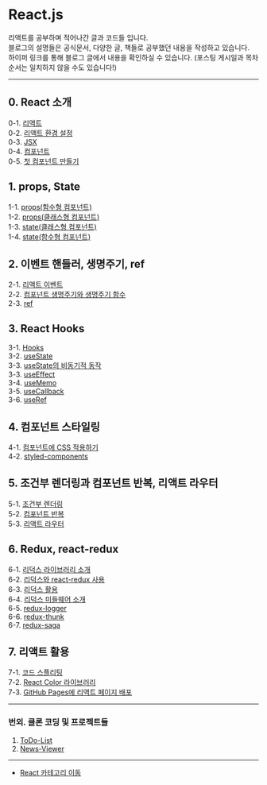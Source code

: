 # React.js

리액트를 공부하며 적어나간 글과 코드들 입니다. <br />
블로그의 설명들은 공식문서, 다양한 글, 책들로 공부했던 내용을 작성하고 있습니다. <br />
하이퍼 링크를 통해 블로그 글에서 내용을 확인하실 수 있습니다. (포스팅 게시일과 목차 순서는 일치하지 않을 수도 있습니다!)

--------------------------------------------
## 0. React 소개
0-1. [리액트](https://velog.io/@bami/React-React.js) <br/>
0-2. [리액트 환경 설정](https://velog.io/@bami/React-%EB%A6%AC%EC%95%A1%ED%8A%B8-%ED%99%98%EA%B2%BD-%EC%84%B8%ED%8C%85) <br/>
0-3. [JSX](https://velog.io/@bami/ReactJSX-JSX) <br/>
0-4. [컴포넌트](https://velog.io/@bami/React-%EC%BB%B4%ED%8F%AC%EB%84%8C%ED%8A%B8-%ED%81%B4%EB%9E%98%EC%8A%A4%ED%98%95%EA%B3%BC-%ED%95%A8%EC%88%98%ED%98%95-%EC%BB%B4%ED%8F%AC%EB%84%8C%ED%8A%B8) <br/>
0-5. [첫 컴포넌트 만들기](https://velog.io/@bami/React-%EC%BB%B4%ED%8F%AC%EB%84%8C%ED%8A%B8-%EB%A7%8C%EB%93%A4%EA%B8%B0)

## 1. props, State
1-1. [props(함수형 컴포넌트)](https://velog.io/@bami/React-props-%ED%95%A8%EC%88%98%ED%98%95-%EC%BB%B4%ED%8F%AC%EB%84%8C%ED%8A%B8) <br/>
1-2. [props(클래스형 컴포넌트)](https://velog.io/@bami/React-props-%ED%81%B4%EB%9E%98%EC%8A%A4%ED%98%95-%EC%BB%B4%ED%8F%AC%EB%84%8C%ED%8A%B8) <br/>
1-3. [state(클래스형 컴포넌트)](https://velog.io/@bami/React-state-%ED%81%B4%EB%9E%98%EC%8A%A4%ED%98%95-%EC%BB%B4%ED%8F%AC%EB%84%8C%ED%8A%B8) <br/>
1-4. [state(함수형 컴포넌트)](https://velog.io/@bami/React-state-%ED%95%A8%EC%88%98%ED%98%95-%EC%BB%B4%ED%8F%AC%EB%84%8C%ED%8A%B8) <br/>

## 2. 이벤트 핸들러, 생명주기, ref
2-1. [리액트 이벤트](https://velog.io/@bami/React-%EB%A6%AC%EC%95%A1%ED%8A%B8%EC%9D%98-%EC%9D%B4%EB%B2%A4%ED%8A%B8-%ED%95%B8%EB%93%A4%EB%A7%81) <br/>
2-2. [컴포넌트 생명주기와 생명주기 함수](https://velog.io/@bami/React-%EC%BB%B4%ED%8F%AC%EB%84%8C%ED%8A%B8-%EC%83%9D%EB%AA%85-%EC%A3%BC%EA%B8%B0) <br/>
2-3. [ref](https://velog.io/@bami/React-ref)

## 3. React Hooks
3-1. [Hooks](https://velog.io/@bami/React-Hook) <br/>
3-2. [useState](https://velog.io/@bami/React-Hook) <br/>
3-3. [useState의 비동기적 동작](https://velog.io/@bami/React-useState%EC%9D%98-%EB%B9%84%EB%8F%99%EA%B8%B0%EC%A0%81-%EB%8F%99%EC%9E%91) <br/>
3-3. [useEffect](https://velog.io/@bami/React-Hooks-useEffect) <br/>
3-4. [useMemo](https://velog.io/@bami/React-Hooks-useMemo) <br/>
3-5. [useCallback](https://velog.io/@bami/React-Hooks-useCallback) <br/>
3-6. [useRef](https://velog.io/@bami/React-Hooks-useRef) <br/>

## 4. 컴포넌트 스타일링
4-1. [컴포넌트에 CSS 적용하기](https://velog.io/@bami/React-%EC%BB%B4%ED%8F%AC%EB%84%8C%ED%8A%B8%EC%97%90-CSS-%EC%A0%81%EC%9A%A9%ED%95%98%EA%B8%B0) <br/>
4-2. [styled-components](https://velog.io/@bami/React-styled-components) <br/>

## 5. 조건부 렌더링과 컴포넌트 반복, 리액트 라우터
5-1. [조건부 렌더링](https://velog.io/@bami/React-%EC%A1%B0%EA%B1%B4%EB%B6%80-%EB%A0%8C%EB%8D%94%EB%A7%81) <br/>
5-2. [컴포넌트 반복](https://velog.io/@bami/React-%EC%BB%B4%ED%8F%AC%EB%84%8C%ED%8A%B8-%EB%B0%98%EB%B3%B5) <br/>
5-3. [리액트 라우터](https://velog.io/@bami/React-%EB%A6%AC%EC%95%A1%ED%8A%B8-%EB%9D%BC%EC%9A%B0%ED%84%B0) <br/>

## 6. Redux, react-redux
6-1. [리덕스 라이브러리 소개](https://velog.io/@bami/Redux-%EB%A6%AC%EB%8D%95%EC%8A%A4) <br/>
6-2. [리덕스와 react-redux 사용](https://velog.io/@bami/ReactRedux-%EB%A6%AC%EC%95%A1%ED%8A%B8-%EB%A6%AC%EB%8D%95%EC%8A%A4-%EC%82%AC%EC%9A%A9%ED%95%B4%EB%B3%B4%EA%B8%B0) <br/>
6-3. [리덕스 활용](https://velog.io/@bami/ReactRedux-%EB%A6%AC%EB%8D%95%EC%8A%A4-%ED%99%9C%EC%9A%A9) <br/>
6-4. [리덕스 미들웨어 소개](https://velog.io/@bami/ReactRedux-%EB%A6%AC%EB%8D%95%EC%8A%A4-%EB%AF%B8%EB%93%A4%EC%9B%A8%EC%96%B4) <br/>
6-5. [redux-logger](https://velog.io/@bami/ReactRedux-redux-logger) <br/>
6-6. [redux-thunk](https://velog.io/@bami/ReactRedux-redux-thunk) <br/>
6-7. [redux-saga](https://velog.io/@bami/ReactRedux-redux-saga) <br/>

## 7. 리액트 활용
7-1. [코드 스플리팅](https://velog.io/@bami/React-%EB%A6%AC%EC%95%A1%ED%8A%B8-%EC%BD%94%EB%93%9C-%EC%8A%A4%ED%94%8C%EB%A6%AC%ED%8C%85) <br/>
7-2. [React Color 라이브러리](https://velog.io/@bami/React-Color)<br/>
7-3. [GitHub Pages에 리액트 페이지 배포](https://velog.io/@bami/React-GitHub-Pages%EC%97%90-%EB%B0%B0%ED%8F%AC%ED%95%98%EA%B8%B0) <hr/>

### 번외. 클론 코딩 및 프로젝트들
1. [ToDo-List](https://bamtory29.tistory.com/category/Project/%5B%ED%81%B4%EB%A1%A0%20%EC%BD%94%EB%94%A9%5D%20TODO%20LIST) <br/>
2. [News-Viewer](https://bamtory29.tistory.com/category/Project/%5B%ED%81%B4%EB%A1%A0%20%EC%BD%94%EB%94%A9%5D%20%EB%89%B4%EC%8A%A4%20%EB%B7%B0%EC%96%B4) <br/>

--------------------------------------------
- [React 카테고리 이동](https://velog.io/@bami/series/React)
